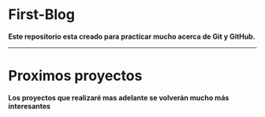 # First-Blog
**Este repositorio esta creado para practicar mucho acerca de Git y GitHub.**

------------

# Proximos proyectos

**Los proyectos que realizaré mas adelante se volverán mucho más interesantes**